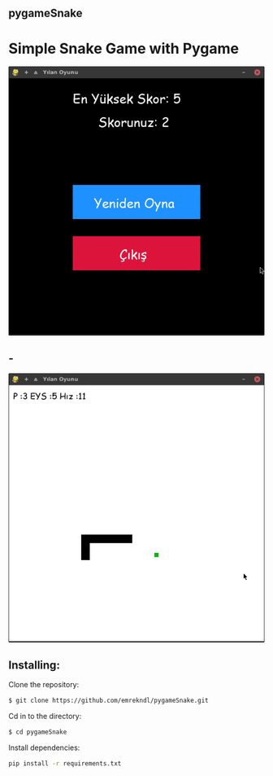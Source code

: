 ## pygameSnake
# Simple Snake Game with Pygame

![Screenshot](https://github.com/emrekndl/pygameSnake/blob/master/screenShot1.png)
## -
![Screenshot](https://github.com/emrekndl/pygameSnake/blob/master/screenShot2.png)

## Installing:
Clone the repository:
```sh
$ git clone https://github.com/emrekndl/pygameSnake.git
```
Cd in to the directory:
```sh
$ cd pygameSnake
```
Install dependencies:
```sh
pip install -r requirements.txt
```
